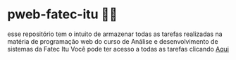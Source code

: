 # pweb-fatec-itu 👨‍🎓
esse repositório tem o intuito de armazenar todas as tarefas realizadas na matéria de programação web do curso de Análise e desenvolvimento de sistemas 
da Fatec Itu
Você pode ter acesso a todas as tarefas clicando <a href="https://luizaugusto527.github.io/pweb-fatec-itu/">Aqui</a>

